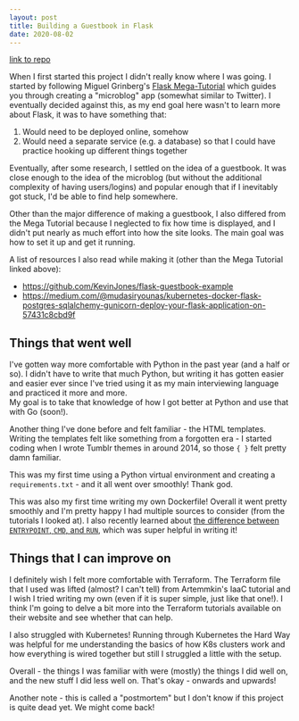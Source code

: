 ```yaml
---
layout: post
title: Building a Guestbook in Flask
date: 2020-08-02
---
```


[link to repo](https://github.com/thejoycekung/tinkering/tree/master/hello_world)

When I first started this project I didn't really know where I was going. I started by following Miguel Grinberg's [Flask Mega-Tutorial](https://blog.miguelgrinberg.com/post/the-flask-mega-tutorial-part-i-hello-world) which guides you through creating a "microblog" app (somewhat similar to Twitter). I eventually decided against this, as my end goal here wasn't to learn more about Flask, it was to have something that:

1. Would need to be deployed online, somehow
2. Would need a separate service (e.g. a database) so that I could have practice hooking up different things together

Eventually, after some research, I settled on the idea of a guestbook. It was close enough to the idea of the microblog (but without the additional complexity of having users/logins) and popular enough that if I inevitably got stuck, I'd be able to find help somewhere.

Other than the major difference of making a guestbook, I also differed from the Mega Tutorial because I neglected to fix how time is displayed, and I didn't put nearly as much effort into how the site looks. The main goal was how to set it up and get it running.

A list of resources I also read while making it (other than the Mega Tutorial linked above):

* https://github.com/KevinJones/flask-guestbook-example
* https://medium.com/@mudasiryounas/kubernetes-docker-flask-postgres-sqlalchemy-gunicorn-deploy-your-flask-application-on-57431c8cbd9f

## Things that went well

I've gotten way more comfortable with Python in the past year (and a half or so). I didn't have to write that much Python, but writing it has gotten easier and easier ever since I've tried using it as my main interviewing language and practiced it more and more.  
My goal is to take that knowledge of how I got better at Python and use that with Go (soon!).

Another thing I've done before and felt familiar - the HTML templates. Writing the templates felt like something from a forgotten era - I started coding when I wrote Tumblr themes in around 2014, so those `{ }` felt pretty damn familiar.

This was my first time using a Python virtual environment and creating a `requirements.txt` - and it all went over smoothly! Thank god.

This was also my first time writing my own Dockerfile! Overall it went pretty smoothly and I'm pretty happy I had multiple sources to consider (from the tutorials I looked at). I also recently learned about [the difference between `ENTRYPOINT`, `CMD`, and `RUN`](https://dominikbraun.io/blog/docker/dockerfile-run-vs-cmd-vs-entrypoint/), which was super helpful in writing it!

## Things that I can improve on

I definitely wish I felt more comfortable with Terraform. The Terraform file that I used was lifted (almost? I can't tell) from Artemmkin's IaaC tutorial and I wish I tried writing my own (even if it is super simple, just like that one!). I think I'm going to delve a bit more into the Terraform tutorials available on their website and see whether that can help.

I also struggled with Kubernetes! Running through Kubernetes the Hard Way was helpful for me understanding the basics of how K8s clusters work and how everything is wired together but still I struggled a little with the setup.

Overall - the things I was familiar with were (mostly) the things I did well on, and the new stuff I did less well on. That's okay - onwards and upwards!

Another note - this is called a "postmortem" but I don't know if this project is quite dead yet. We might come back!
